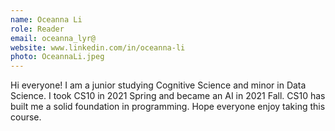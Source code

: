```yaml
---
name: Oceanna Li
role: Reader
email: oceanna_lyr@
website: www.linkedin.com/in/oceanna-li
photo: OceannaLi.jpeg
---
```

Hi everyone! I am a junior studying Cognitive Science and minor in Data Science. I took CS10 in 2021 Spring and became an AI in 2021 Fall. CS10 has built me a solid foundation in programming. Hope everyone enjoy taking this course.   